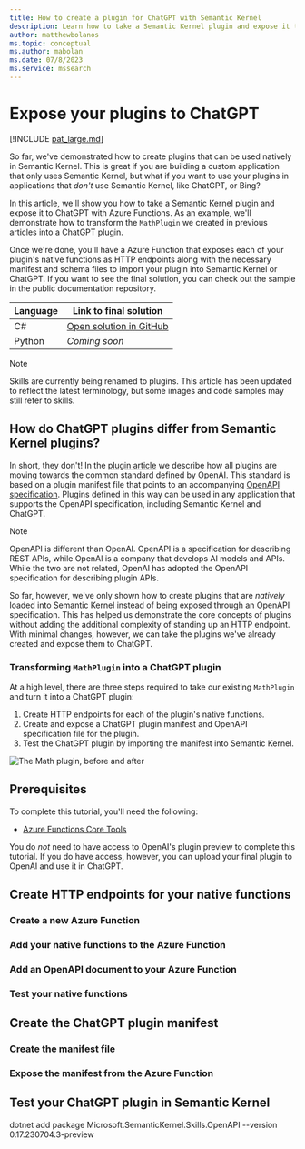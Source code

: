 ```yaml
---
title: How to create a plugin for ChatGPT with Semantic Kernel
description: Learn how to take a Semantic Kernel plugin and expose it to ChatGPT with Azure Functions.
author: matthewbolanos
ms.topic: conceptual
ms.author: mabolan
ms.date: 07/8/2023
ms.service: mssearch
---
```



# Expose your plugins to ChatGPT

[!INCLUDE [pat_large.md](../includes/pat_large.md)]

So far, we've demonstrated how to create plugins that can be used natively in Semantic Kernel. This is great if you are building a custom application that only uses Semantic Kernel, but what if you want to use your plugins in applications that _don't_ use Semantic Kernel, like ChatGPT, or Bing?

In this article, we'll show you how to take a Semantic Kernel plugin and expose it to ChatGPT with Azure Functions. As an example, we'll demonstrate how to transform the `MathPlugin` we created in previous articles into a ChatGPT plugin.

Once we're done, you'll have a Azure Function that exposes each of your plugin's native functions as HTTP endpoints along with the necessary manifest and schema files to import your plugin into Semantic Kernel or ChatGPT. If you want to see the final solution, you can check out the  sample in the public documentation repository.


| Language  | Link to final solution |
| --- | --- |
| C# | [Open solution in GitHub](https://github.com/MicrosoftDocs/semantic-kernel-docs/tree/main/samples/dotnet/05-Create-ChatGPT-Plugin) |
| Python | _Coming soon_ |


> [!Note]
> Skills are currently being renamed to plugins. This article has been updated to reflect the latest terminology, but some images and code samples may still refer to skills.


## How do ChatGPT plugins differ from Semantic Kernel plugins?
In short, they don't! In the [plugin article](./plugins#what-is-a-plugin) we describe how all plugins are moving towards the common standard defined by OpenAI. This standard is based on a plugin manifest file that points to an accompanying [OpenAPI specification](https://swagger.io/specification/). Plugins defined in this way can be used in any application that supports the OpenAPI specification, including Semantic Kernel and ChatGPT.

> [!Note]
> OpenAPI is different than OpenAI. OpenAPI is a specification for describing REST APIs, while OpenAI is a company that develops AI models and APIs. While the two are not related, OpenAI has adopted the OpenAPI specification for describing plugin APIs.

So far, however, we've only shown how to create plugins that are _natively_ loaded into Semantic Kernel instead of being exposed through an OpenAPI specification. This has helped us demonstrate the core concepts of plugins without adding the additional complexity of standing up an HTTP endpoint. With minimal changes, however, we can take the plugins we've already created and expose them to ChatGPT.

### Transforming `MathPlugin` into a ChatGPT plugin
At a high level, there are three steps required to take our existing `MathPlugin` and turn it into a ChatGPT plugin:
1. Create HTTP endpoints for each of the plugin's native functions.
2. Create and expose a ChatGPT plugin manifest and OpenAPI specification file for the plugin.
3. Test the ChatGPT plugin by importing the manifest into Semantic Kernel.

![The Math plugin, before and after ](./media/plugin-before-and-after.png)

## Prerequisites
To complete this tutorial, you'll need the following:
- [Azure Functions Core Tools](https://github.com/Azure/azure-functions-core-tools)

You do _not_ need to have access to OpenAI's plugin preview to complete this tutorial. If you do have access, however, you can upload your final plugin to OpenAI and use it in ChatGPT.

## Create HTTP endpoints for your native functions


### Create a new Azure Function

### Add your native functions to the Azure Function

### Add an OpenAPI document to your Azure Function

### Test your native functions

## Create the ChatGPT plugin manifest

### Create the manifest file

### Expose the manifest from the Azure Function

## Test your ChatGPT plugin in Semantic Kernel

dotnet add package Microsoft.SemanticKernel.Skills.OpenAPI --version 0.17.230704.3-preview

